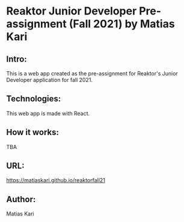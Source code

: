 # Reaktor Junior Developer Pre-assignment (Fall 2021) by Matias Kari

## Intro:

This is a web app created as the pre-assignment for Reaktor's Junior Developer application for fall 2021.

## Technologies:

This web app is made with React.

## How it works:

TBA

## URL:

https://matiaskari.github.io/reaktorfall21

## Author:

Matias Kari